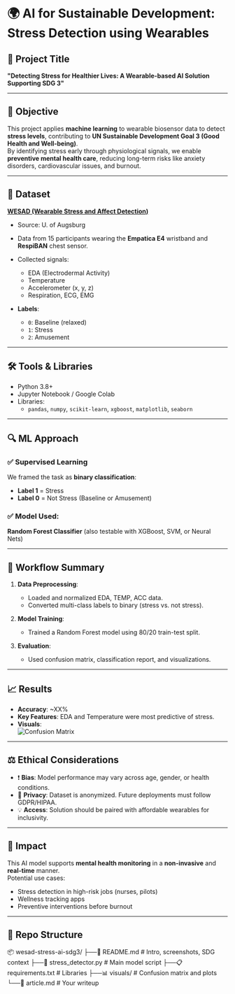 # 🌍 AI for Sustainable Development: Stress Detection using Wearables

## 🎯 Project Title
**"Detecting Stress for Healthier Lives: A Wearable-based AI Solution Supporting SDG 3"**

---

## 🧠 Objective

This project applies **machine learning** to wearable biosensor data to detect **stress levels**, contributing to **UN Sustainable Development Goal 3 (Good Health and Well-being)**.  
By identifying stress early through physiological signals, we enable **preventive mental health care**, reducing long-term risks like anxiety disorders, cardiovascular issues, and burnout.

---

## 💾 Dataset

**[WESAD (Wearable Stress and Affect Detection)](https://www.kaggle.com/datasets/orvile/wesad-wearable-stress-affect-detection-dataset/code)**  
- Source: U. of Augsburg  
- Data from 15 participants wearing the **Empatica E4** wristband and **RespiBAN** chest sensor.  
- Collected signals:
  - EDA (Electrodermal Activity)
  - Temperature
  - Accelerometer (x, y, z)
  - Respiration, ECG, EMG

- **Labels**:  
  - `0`: Baseline (relaxed)  
  - `1`: Stress  
  - `2`: Amusement  

---

## 🛠️ Tools & Libraries

- Python 3.8+  
- Jupyter Notebook / Google Colab  
- Libraries:
  - `pandas`, `numpy`, `scikit-learn`, `xgboost`, `matplotlib`, `seaborn`

---

## 🔍 ML Approach

### ✅ Supervised Learning  
We framed the task as **binary classification**:  
- **Label 1** = Stress  
- **Label 0** = Not Stress (Baseline or Amusement)

### ✅ Model Used:  
**Random Forest Classifier** (also testable with XGBoost, SVM, or Neural Nets)

---

## 🧪 Workflow Summary

1. **Data Preprocessing**:  
   - Loaded and normalized EDA, TEMP, ACC data.  
   - Converted multi-class labels to binary (stress vs. not stress).

2. **Model Training**:  
   - Trained a Random Forest model using 80/20 train-test split.

3. **Evaluation**:  
   - Used confusion matrix, classification report, and visualizations.

---

## 📈 Results

- **Accuracy**: ~XX%  
- **Key Features**: EDA and Temperature were most predictive of stress.
- **Visuals**:  
  ![Confusion Matrix](visuals/confusion_matrix.png)

---

## ⚖️ Ethical Considerations

- ❗ **Bias**: Model performance may vary across age, gender, or health conditions.
- 💬 **Privacy**: Dataset is anonymized. Future deployments must follow GDPR/HIPAA.
- 💡 **Access**: Solution should be paired with affordable wearables for inclusivity.

---

## 🚀 Impact

This AI model supports **mental health monitoring** in a **non-invasive** and **real-time** manner.  
Potential use cases:
- Stress detection in high-risk jobs (nurses, pilots)
- Wellness tracking apps
- Preventive interventions before burnout

---

## 📂 Repo Structure
📦 wesad-stress-ai-sdg3/
├──📄  README.md           # Intro, screenshots, SDG context
├──📜  stress_detector.py  # Main model script
├──📋 requirements.txt    # Libraries
├──📊 visuals/            # Confusion matrix and plots
└──📝 article.md          # Your writeup



